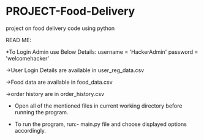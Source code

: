 # PROJECT-Food-Delivery
project on food delivery code using python
  
  READ ME:
  
 *To Login Admin use Below Details:
     username = 'HackerAdmin'
     password = 'welcomehacker'

->User Login Details are available in user_reg_data.csv

->Food data are available in food_data.csv

->order history are in order_history.csv

* Open all of the mentioned files in current working directory before running the program.

* To run the program, run:- main.py file and choose displayed options accordingly.
  

